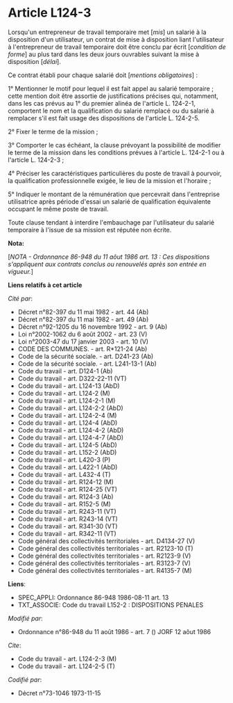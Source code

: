 # Article L124-3

Lorsqu'un entrepreneur de travail temporaire met [*mis*] un salarié à la disposition d'un utilisateur, un contrat de mise à
disposition liant l'utilisateur à l'entrepreneur de travail temporaire doit être conclu par écrit [*condition de forme*] au
plus tard dans les deux jours ouvrables suivant la mise à disposition [*délai*].

Ce contrat établi pour chaque salarié doit [*mentions obligatoires*] :

1° Mentionner le motif pour lequel il est fait appel au salarié temporaire ; cette mention doit être assortie de
justifications précises qui, notamment, dans les cas prévus au 1° du premier alinéa de l'article L. 124-2-1, comportent le
nom et la qualification du salarié remplacé ou du salarié à remplacer s'il est fait usage des dispositions de l'article L.
124-2-5.

2° Fixer le terme de la mission ;

3° Comporter le cas échéant, la clause prévoyant la possibilité de modifier le terme de la mission dans les conditions
prévues à l'article L. 124-2-1 ou à l'article L. 124-2-3 ;

4° Préciser les caractéristiques particulières du poste de travail à pourvoir, la qualification professionnelle exigée, le
lieu de la mission et l'horaire ;

5° Indiquer le montant de la rémunération que percevrait dans l'entreprise utilisatrice après période d'essai un salarié de
qualification équivalente occupant le même poste de travail.

Toute clause tendant à interdire l'embauchage par l'utilisateur du salarié temporaire à l'issue de sa mission est réputée non
écrite.

**Nota:**

[*NOTA - Ordonnance 86-948 du 11 aôut 1986 art. 13 : Ces dispositions s'appliquent aux contrats conclus ou renouvelés après
son entrée en vigueur.*]

**Liens relatifs à cet article**

_Cité par_:

  - Décret n°82-397 du 11 mai 1982 - art. 44 (Ab)
  - Décret n°82-397 du 11 mai 1982 - art. 49 (Ab)
  - Décret n°92-1205 du 16 novembre 1992 - art. 9 (Ab)
  - Loi n°2002-1062 du 6 août 2002 - art. 23 (V)
  - Loi n°2003-47 du 17 janvier 2003 - art. 10 (V)
  - CODE DES COMMUNES. - art. R*121-24 (Ab)
  - Code de la sécurité sociale. - art. D241-23 (Ab)
  - Code de la sécurité sociale. - art. L241-13-1 (Ab)
  - Code du travail - art. D124-1 (Ab)
  - Code du travail - art. D322-22-11 (VT)
  - Code du travail - art. L124-13 (AbD)
  - Code du travail - art. L124-2 (M)
  - Code du travail - art. L124-2-1 (M)
  - Code du travail - art. L124-2-2 (AbD)
  - Code du travail - art. L124-2-4 (M)
  - Code du travail - art. L124-4 (AbD)
  - Code du travail - art. L124-4-2 (AbD)
  - Code du travail - art. L124-4-7 (AbD)
  - Code du travail - art. L124-5 (AbD)
  - Code du travail - art. L152-2 (AbD)
  - Code du travail - art. L420-3 (P)
  - Code du travail - art. L422-1 (AbD)
  - Code du travail - art. L432-4 (T)
  - Code du travail - art. R124-12 (M)
  - Code du travail - art. R124-25 (VT)
  - Code du travail - art. R124-3 (Ab)
  - Code du travail - art. R152-5 (M)
  - Code du travail - art. R243-11 (VT)
  - Code du travail - art. R243-14 (VT)
  - Code du travail - art. R341-30 (VT)
  - Code du travail - art. R342-11 (VT)
  - Code général des collectivités territoriales - art. D4134-27 (V)
  - Code général des collectivités territoriales - art. R2123-10 (T)
  - Code général des collectivités territoriales - art. R2123-9 (V)
  - Code général des collectivités territoriales - art. R3123-7 (V)
  - Code général des collectivités territoriales - art. R4135-7 (M)

**Liens**:

  - SPEC_APPLI: Ordonnance 86-948 1986-08-11 art. 13
  - TXT_ASSOCIE: Code du travail L152-2 : DISPOSITIONS PENALES

_Modifié par_:

  - Ordonnance n°86-948 du 11 août 1986 - art. 7 () JORF 12 aôut 1986

_Cite_:

  - Code du travail - art. L124-2-3 (M)
  - Code du travail - art. L124-2-5 (T)

_Codifié par_:

  - Décret n°73-1046 1973-11-15
